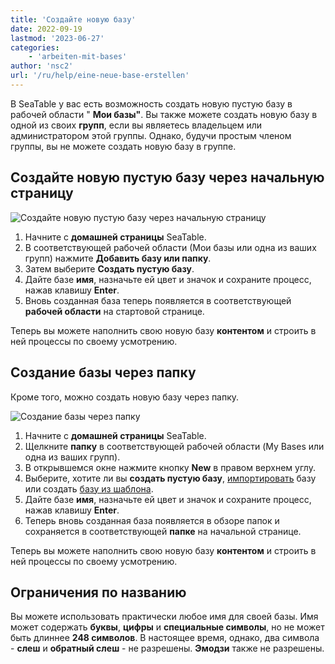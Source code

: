```yaml
---
title: 'Создайте новую базу'
date: 2022-09-19
lastmod: '2023-06-27'
categories:
    - 'arbeiten-mit-bases'
author: 'nsc2'
url: '/ru/help/eine-neue-base-erstellen'
---
```


В SeaTable у вас есть возможность создать новую пустую базу в рабочей области " **Мои базы"**. Вы также можете создать новую базу в одной из своих **групп**, если вы являетесь владельцем или администратором этой группы. Однако, будучи простым членом группы, вы не можете создать новую базу в группе.

## Создайте новую пустую базу через начальную страницу

![Создайте новую пустую базу через начальную страницу](https://seatable.io/wp-content/uploads/2023/06/create-new-base-via-starting-page.gif)

1. Начните с **домашней страницы** SeaTable.
2. В соответствующей рабочей области (Мои базы или одна из ваших групп) нажмите **Добавить базу или папку**.
3. Затем выберите **Создать пустую базу**.
4. Дайте базе **имя**, назначьте ей цвет и значок и сохраните процесс, нажав клавишу **Enter**.
5. Вновь созданная база теперь появляется в соответствующей **рабочей области** на стартовой странице.

Теперь вы можете наполнить свою новую базу **контентом** и строить в ней процессы по своему усмотрению.

## Создание базы через папку

Кроме того, можно создать новую базу через папку.

![Создание базы через папку](https://seatable.io/wp-content/uploads/2023/06/create-new-base-via-folder-overview.gif)

1. Начните с **домашней страницы** SeaTable.
2. Щелкните **папку** в соответствующей рабочей области (My Bases или одна из ваших групп).
3. В открывшемся окне нажмите кнопку **New** в правом верхнем углу.
4. Выберите, хотите ли вы **создать пустую базу**, [импортировать](https://seatable.io/ru/docs/import-von-daten/datenimport-und-export/#base_importieren) базу или создать [базу из шаблона](https://seatable.io/ru/docs/arbeiten-mit-bases/anlegen-einer-base-mithilfe-einer-vorlage/).
5. Дайте базе **имя**, назначьте ей цвет и значок и сохраните процесс, нажав клавишу **Enter**.
6. Теперь вновь созданная база появляется в обзоре папок и сохраняется в соответствующей **папке** на начальной странице.

Теперь вы можете наполнить свою новую базу **контентом** и строить в ней процессы по своему усмотрению.

## Ограничения по названию

Вы можете использовать практически любое имя для своей базы. Имя может содержать **буквы**, **цифры** и **специальные символы**, но не может быть длиннее **248 символов**. В настоящее время, однако, два символа - **слеш** и **обратный слеш** - не разрешены. **Эмодзи** также не разрешены.
